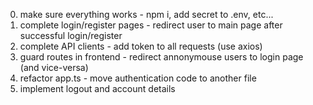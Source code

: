 0. make sure everything works - npm i, add secret to .env, etc...
1. complete login/register pages - redirect user to main page after successful login/register
2. complete API clients - add token to all requests (use axios)
3. guard routes in frontend - redirect annonymouse users to login page (and vice-versa)
4. refactor app.ts - move authentication code to another file
5. implement logout and account details